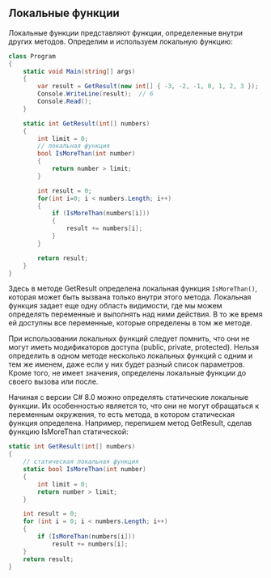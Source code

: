 ## Локальные функции

Локальные функции представляют функции, определенные внутри других методов. Определим и используем локальную функцию:

```cs
class Program
{
    static void Main(string[] args)
    {
        var result = GetResult(new int[] { -3, -2, -1, 0, 1, 2, 3 });
        Console.WriteLine(result);  // 6
        Console.Read();
    }

    static int GetResult(int[] numbers)
    {
		int limit = 0;
        // локальная функция
        bool IsMoreThan(int number)
        {
            return number > limit;
        }

        int result = 0;
        for(int i=0; i < numbers.Length; i++)
        {
            if (IsMoreThan(numbers[i]))
            {
                result += numbers[i];
            }
        }

        return result;
    }
}
```

Здесь в методе GetResult определена локальная функция `IsMoreThan()`, которая может быть вызвана только внутри этого метода. Локальная функция задает 
еще одну область видимости, где мы можем определять переменные и выполнять над ними действия. В то же время ей доступны все переменные, которые определены в том же методе.

При использовании локальных функций следует помнить, что они не могут иметь модификаторов доступа (public, private, protected). Нельзя определить в одном методе 
несколько локальных функций с одним и тем же именем, даже если у них будет разный список параметров. Кроме того, не имеет значения, определены локальные функции до своего вызова или после.

Начиная с версии C# 8.0 можно определять статические локальные функции. Их особенностью является то, что они не могут обращаться к переменным окружения, то есть метода, в котором статическая функция определена. 
Например, перепишем метод GetResult, сделав функцию IsMoreThan статической:

```cs
static int GetResult(int[] numbers)
{
	// статическая локальная функция
	static bool IsMoreThan(int number)
	{
		int limit = 0;
		return number > limit;
	}

	int result = 0;
	for (int i = 0; i < numbers.Length; i++)
	{
		if (IsMoreThan(numbers[i]))
			result += numbers[i];
	}
	return result;
}
```

